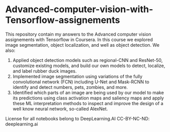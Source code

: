 # Advanced-computer-vision-with-Tensorflow-assignements

This repository contain my answers to the Advanced computer vision assignements with Tensorflow in Coursera.
In this course we explored image segmentation, object localization, and well as object detection. We also:

1) Applied object detection models such as regional-CNN and ResNet-50, customize existing models, and build our own models to detect, localize, and label rubber duck images.
2) Implemented image segmentation using variations of the fully convolutional network (FCN) including U-Net and Mask-RCNN to identify and detect numbers, pets, zombies, and more.
3) Identified which parts of an image are being used by our model to make its predictions using class activation maps and saliency maps and apply these ML interpretation methods to inspect and improve the design of a well know neural network, so-called AlexNet.

License for all notebooks belong to DeepLearning.AI
CC-BY-NC-ND: deeplearning.ai
